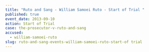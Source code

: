 ```yaml
---
title: "Ruto and Sang - William Samoei Ruto - Start of Trial "
published: true
event_date: 2013-09-10
action: Start of Trial
case: the-prosecutor-v-ruto-and-sang
accused:
  - william-samoei-ruto
slug: ruto-and-sang-events-william-samoei-ruto-start-of trial
---
```

